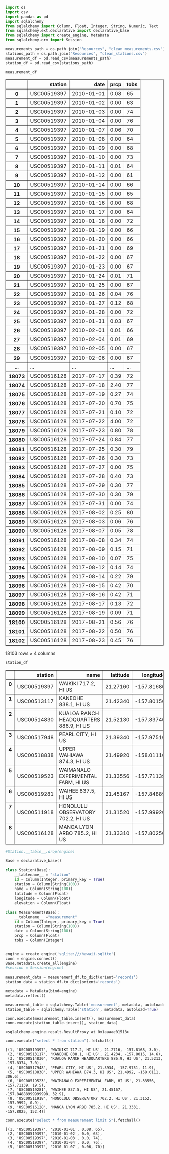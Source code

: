 

```python
import os
import csv
import pandas as pd
import sqlalchemy
from sqlalchemy import Column, Float, Integer, String, Numeric, Text
from sqlalchemy.ext.declarative import declarative_base
from sqlalchemy import create_engine, MetaData
from sqlalchemy.orm import Session

```


```python
measurements_path = os.path.join("Resources", "clean_measurements.csv")
stations_path = os.path.join("Resources", "clean_stations.csv")
measurement_df = pd.read_csv(measurements_path)
station_df = pd.read_csv(stations_path)
```


```python
measurement_df
```




<div>
<style>
    .dataframe thead tr:only-child th {
        text-align: right;
    }

    .dataframe thead th {
        text-align: left;
    }

    .dataframe tbody tr th {
        vertical-align: top;
    }
</style>
<table border="1" class="dataframe">
  <thead>
    <tr style="text-align: right;">
      <th></th>
      <th>station</th>
      <th>date</th>
      <th>prcp</th>
      <th>tobs</th>
    </tr>
  </thead>
  <tbody>
    <tr>
      <th>0</th>
      <td>USC00519397</td>
      <td>2010-01-01</td>
      <td>0.08</td>
      <td>65</td>
    </tr>
    <tr>
      <th>1</th>
      <td>USC00519397</td>
      <td>2010-01-02</td>
      <td>0.00</td>
      <td>63</td>
    </tr>
    <tr>
      <th>2</th>
      <td>USC00519397</td>
      <td>2010-01-03</td>
      <td>0.00</td>
      <td>74</td>
    </tr>
    <tr>
      <th>3</th>
      <td>USC00519397</td>
      <td>2010-01-04</td>
      <td>0.00</td>
      <td>76</td>
    </tr>
    <tr>
      <th>4</th>
      <td>USC00519397</td>
      <td>2010-01-07</td>
      <td>0.06</td>
      <td>70</td>
    </tr>
    <tr>
      <th>5</th>
      <td>USC00519397</td>
      <td>2010-01-08</td>
      <td>0.00</td>
      <td>64</td>
    </tr>
    <tr>
      <th>6</th>
      <td>USC00519397</td>
      <td>2010-01-09</td>
      <td>0.00</td>
      <td>68</td>
    </tr>
    <tr>
      <th>7</th>
      <td>USC00519397</td>
      <td>2010-01-10</td>
      <td>0.00</td>
      <td>73</td>
    </tr>
    <tr>
      <th>8</th>
      <td>USC00519397</td>
      <td>2010-01-11</td>
      <td>0.01</td>
      <td>64</td>
    </tr>
    <tr>
      <th>9</th>
      <td>USC00519397</td>
      <td>2010-01-12</td>
      <td>0.00</td>
      <td>61</td>
    </tr>
    <tr>
      <th>10</th>
      <td>USC00519397</td>
      <td>2010-01-14</td>
      <td>0.00</td>
      <td>66</td>
    </tr>
    <tr>
      <th>11</th>
      <td>USC00519397</td>
      <td>2010-01-15</td>
      <td>0.00</td>
      <td>65</td>
    </tr>
    <tr>
      <th>12</th>
      <td>USC00519397</td>
      <td>2010-01-16</td>
      <td>0.00</td>
      <td>68</td>
    </tr>
    <tr>
      <th>13</th>
      <td>USC00519397</td>
      <td>2010-01-17</td>
      <td>0.00</td>
      <td>64</td>
    </tr>
    <tr>
      <th>14</th>
      <td>USC00519397</td>
      <td>2010-01-18</td>
      <td>0.00</td>
      <td>72</td>
    </tr>
    <tr>
      <th>15</th>
      <td>USC00519397</td>
      <td>2010-01-19</td>
      <td>0.00</td>
      <td>66</td>
    </tr>
    <tr>
      <th>16</th>
      <td>USC00519397</td>
      <td>2010-01-20</td>
      <td>0.00</td>
      <td>66</td>
    </tr>
    <tr>
      <th>17</th>
      <td>USC00519397</td>
      <td>2010-01-21</td>
      <td>0.00</td>
      <td>69</td>
    </tr>
    <tr>
      <th>18</th>
      <td>USC00519397</td>
      <td>2010-01-22</td>
      <td>0.00</td>
      <td>67</td>
    </tr>
    <tr>
      <th>19</th>
      <td>USC00519397</td>
      <td>2010-01-23</td>
      <td>0.00</td>
      <td>67</td>
    </tr>
    <tr>
      <th>20</th>
      <td>USC00519397</td>
      <td>2010-01-24</td>
      <td>0.01</td>
      <td>71</td>
    </tr>
    <tr>
      <th>21</th>
      <td>USC00519397</td>
      <td>2010-01-25</td>
      <td>0.00</td>
      <td>67</td>
    </tr>
    <tr>
      <th>22</th>
      <td>USC00519397</td>
      <td>2010-01-26</td>
      <td>0.04</td>
      <td>76</td>
    </tr>
    <tr>
      <th>23</th>
      <td>USC00519397</td>
      <td>2010-01-27</td>
      <td>0.12</td>
      <td>68</td>
    </tr>
    <tr>
      <th>24</th>
      <td>USC00519397</td>
      <td>2010-01-28</td>
      <td>0.00</td>
      <td>72</td>
    </tr>
    <tr>
      <th>25</th>
      <td>USC00519397</td>
      <td>2010-01-31</td>
      <td>0.03</td>
      <td>67</td>
    </tr>
    <tr>
      <th>26</th>
      <td>USC00519397</td>
      <td>2010-02-01</td>
      <td>0.01</td>
      <td>66</td>
    </tr>
    <tr>
      <th>27</th>
      <td>USC00519397</td>
      <td>2010-02-04</td>
      <td>0.01</td>
      <td>69</td>
    </tr>
    <tr>
      <th>28</th>
      <td>USC00519397</td>
      <td>2010-02-05</td>
      <td>0.00</td>
      <td>67</td>
    </tr>
    <tr>
      <th>29</th>
      <td>USC00519397</td>
      <td>2010-02-06</td>
      <td>0.00</td>
      <td>67</td>
    </tr>
    <tr>
      <th>...</th>
      <td>...</td>
      <td>...</td>
      <td>...</td>
      <td>...</td>
    </tr>
    <tr>
      <th>18073</th>
      <td>USC00516128</td>
      <td>2017-07-17</td>
      <td>0.39</td>
      <td>72</td>
    </tr>
    <tr>
      <th>18074</th>
      <td>USC00516128</td>
      <td>2017-07-18</td>
      <td>2.40</td>
      <td>77</td>
    </tr>
    <tr>
      <th>18075</th>
      <td>USC00516128</td>
      <td>2017-07-19</td>
      <td>0.27</td>
      <td>74</td>
    </tr>
    <tr>
      <th>18076</th>
      <td>USC00516128</td>
      <td>2017-07-20</td>
      <td>0.70</td>
      <td>75</td>
    </tr>
    <tr>
      <th>18077</th>
      <td>USC00516128</td>
      <td>2017-07-21</td>
      <td>0.10</td>
      <td>72</td>
    </tr>
    <tr>
      <th>18078</th>
      <td>USC00516128</td>
      <td>2017-07-22</td>
      <td>4.00</td>
      <td>72</td>
    </tr>
    <tr>
      <th>18079</th>
      <td>USC00516128</td>
      <td>2017-07-23</td>
      <td>0.80</td>
      <td>78</td>
    </tr>
    <tr>
      <th>18080</th>
      <td>USC00516128</td>
      <td>2017-07-24</td>
      <td>0.84</td>
      <td>77</td>
    </tr>
    <tr>
      <th>18081</th>
      <td>USC00516128</td>
      <td>2017-07-25</td>
      <td>0.30</td>
      <td>79</td>
    </tr>
    <tr>
      <th>18082</th>
      <td>USC00516128</td>
      <td>2017-07-26</td>
      <td>0.30</td>
      <td>73</td>
    </tr>
    <tr>
      <th>18083</th>
      <td>USC00516128</td>
      <td>2017-07-27</td>
      <td>0.00</td>
      <td>75</td>
    </tr>
    <tr>
      <th>18084</th>
      <td>USC00516128</td>
      <td>2017-07-28</td>
      <td>0.40</td>
      <td>73</td>
    </tr>
    <tr>
      <th>18085</th>
      <td>USC00516128</td>
      <td>2017-07-29</td>
      <td>0.30</td>
      <td>77</td>
    </tr>
    <tr>
      <th>18086</th>
      <td>USC00516128</td>
      <td>2017-07-30</td>
      <td>0.30</td>
      <td>79</td>
    </tr>
    <tr>
      <th>18087</th>
      <td>USC00516128</td>
      <td>2017-07-31</td>
      <td>0.00</td>
      <td>74</td>
    </tr>
    <tr>
      <th>18088</th>
      <td>USC00516128</td>
      <td>2017-08-02</td>
      <td>0.25</td>
      <td>80</td>
    </tr>
    <tr>
      <th>18089</th>
      <td>USC00516128</td>
      <td>2017-08-03</td>
      <td>0.06</td>
      <td>76</td>
    </tr>
    <tr>
      <th>18090</th>
      <td>USC00516128</td>
      <td>2017-08-07</td>
      <td>0.05</td>
      <td>78</td>
    </tr>
    <tr>
      <th>18091</th>
      <td>USC00516128</td>
      <td>2017-08-08</td>
      <td>0.34</td>
      <td>74</td>
    </tr>
    <tr>
      <th>18092</th>
      <td>USC00516128</td>
      <td>2017-08-09</td>
      <td>0.15</td>
      <td>71</td>
    </tr>
    <tr>
      <th>18093</th>
      <td>USC00516128</td>
      <td>2017-08-10</td>
      <td>0.07</td>
      <td>75</td>
    </tr>
    <tr>
      <th>18094</th>
      <td>USC00516128</td>
      <td>2017-08-12</td>
      <td>0.14</td>
      <td>74</td>
    </tr>
    <tr>
      <th>18095</th>
      <td>USC00516128</td>
      <td>2017-08-14</td>
      <td>0.22</td>
      <td>79</td>
    </tr>
    <tr>
      <th>18096</th>
      <td>USC00516128</td>
      <td>2017-08-15</td>
      <td>0.42</td>
      <td>70</td>
    </tr>
    <tr>
      <th>18097</th>
      <td>USC00516128</td>
      <td>2017-08-16</td>
      <td>0.42</td>
      <td>71</td>
    </tr>
    <tr>
      <th>18098</th>
      <td>USC00516128</td>
      <td>2017-08-17</td>
      <td>0.13</td>
      <td>72</td>
    </tr>
    <tr>
      <th>18099</th>
      <td>USC00516128</td>
      <td>2017-08-19</td>
      <td>0.09</td>
      <td>71</td>
    </tr>
    <tr>
      <th>18100</th>
      <td>USC00516128</td>
      <td>2017-08-21</td>
      <td>0.56</td>
      <td>76</td>
    </tr>
    <tr>
      <th>18101</th>
      <td>USC00516128</td>
      <td>2017-08-22</td>
      <td>0.50</td>
      <td>76</td>
    </tr>
    <tr>
      <th>18102</th>
      <td>USC00516128</td>
      <td>2017-08-23</td>
      <td>0.45</td>
      <td>76</td>
    </tr>
  </tbody>
</table>
<p>18103 rows × 4 columns</p>
</div>




```python
station_df
```




<div>
<style>
    .dataframe thead tr:only-child th {
        text-align: right;
    }

    .dataframe thead th {
        text-align: left;
    }

    .dataframe tbody tr th {
        vertical-align: top;
    }
</style>
<table border="1" class="dataframe">
  <thead>
    <tr style="text-align: right;">
      <th></th>
      <th>station</th>
      <th>name</th>
      <th>latitude</th>
      <th>longitude</th>
      <th>elevation</th>
    </tr>
  </thead>
  <tbody>
    <tr>
      <th>0</th>
      <td>USC00519397</td>
      <td>WAIKIKI 717.2, HI US</td>
      <td>21.27160</td>
      <td>-157.81680</td>
      <td>3.0</td>
    </tr>
    <tr>
      <th>1</th>
      <td>USC00513117</td>
      <td>KANEOHE 838.1, HI US</td>
      <td>21.42340</td>
      <td>-157.80150</td>
      <td>14.6</td>
    </tr>
    <tr>
      <th>2</th>
      <td>USC00514830</td>
      <td>KUALOA RANCH HEADQUARTERS 886.9, HI US</td>
      <td>21.52130</td>
      <td>-157.83740</td>
      <td>7.0</td>
    </tr>
    <tr>
      <th>3</th>
      <td>USC00517948</td>
      <td>PEARL CITY, HI US</td>
      <td>21.39340</td>
      <td>-157.97510</td>
      <td>11.9</td>
    </tr>
    <tr>
      <th>4</th>
      <td>USC00518838</td>
      <td>UPPER WAHIAWA 874.3, HI US</td>
      <td>21.49920</td>
      <td>-158.01110</td>
      <td>306.6</td>
    </tr>
    <tr>
      <th>5</th>
      <td>USC00519523</td>
      <td>WAIMANALO EXPERIMENTAL FARM, HI US</td>
      <td>21.33556</td>
      <td>-157.71139</td>
      <td>19.5</td>
    </tr>
    <tr>
      <th>6</th>
      <td>USC00519281</td>
      <td>WAIHEE 837.5, HI US</td>
      <td>21.45167</td>
      <td>-157.84889</td>
      <td>32.9</td>
    </tr>
    <tr>
      <th>7</th>
      <td>USC00511918</td>
      <td>HONOLULU OBSERVATORY 702.2, HI US</td>
      <td>21.31520</td>
      <td>-157.99920</td>
      <td>0.9</td>
    </tr>
    <tr>
      <th>8</th>
      <td>USC00516128</td>
      <td>MANOA LYON ARBO 785.2, HI US</td>
      <td>21.33310</td>
      <td>-157.80250</td>
      <td>152.4</td>
    </tr>
  </tbody>
</table>
</div>




```python
#Station.__table__.drop(engine)
```


```python
Base = declarative_base()
    
class Station(Base):
    __tablename__ = "station"
    id = Column(Integer, primary_key = True)
    station = Column(String(100))
    name = Column(String(100))
    latitude = Column(Float)
    longitude = Column(Float)
    elevation = Column(Float)
    
class Measurement(Base):
    __tablename__ ="measurement"
    id = Column(Integer, primary_key = True)
    station = Column(String(100))
    date = Column(String(100))
    prcp = Column(Float)
    tobs = Column(Integer)
    
```


```python
engine = create_engine('sqlite:///hawaii.sqlite')
conn = engine.connect()
Base.metadata.create_all(engine)
#session = Session(engine)
```


```python
measurement_data = measurement_df.to_dict(orient='records')
station_data = station_df.to_dict(orient='records')
```


```python
metadata = MetaData(bind=engine)
metadata.reflect()
```


```python
measurement_table = sqlalchemy.Table('measurement', metadata, autoload=True)
station_table = sqlalchemy.Table('station', metadata, autoload=True)
```


```python
conn.execute(measurement_table.insert(), measurement_data)
conn.execute(station_table.insert(), station_data)
```




    <sqlalchemy.engine.result.ResultProxy at 0x1aaaae01518>




```python
conn.execute("select * from station").fetchall()
```




    [(1, 'USC00519397', 'WAIKIKI 717.2, HI US', 21.2716, -157.8168, 3.0),
     (2, 'USC00513117', 'KANEOHE 838.1, HI US', 21.4234, -157.8015, 14.6),
     (3, 'USC00514830', 'KUALOA RANCH HEADQUARTERS 886.9, HI US', 21.5213, -157.8374, 7.0),
     (4, 'USC00517948', 'PEARL CITY, HI US', 21.3934, -157.9751, 11.9),
     (5, 'USC00518838', 'UPPER WAHIAWA 874.3, HI US', 21.4992, -158.0111, 306.6),
     (6, 'USC00519523', 'WAIMANALO EXPERIMENTAL FARM, HI US', 21.33556, -157.71139, 19.5),
     (7, 'USC00519281', 'WAIHEE 837.5, HI US', 21.45167, -157.84888999999998, 32.9),
     (8, 'USC00511918', 'HONOLULU OBSERVATORY 702.2, HI US', 21.3152, -157.9992, 0.9),
     (9, 'USC00516128', 'MANOA LYON ARBO 785.2, HI US', 21.3331, -157.8025, 152.4)]




```python
conn.execute("select * from measurement limit 5").fetchall()
```




    [(1, 'USC00519397', '2010-01-01', 0.08, 65),
     (2, 'USC00519397', '2010-01-02', 0.0, 63),
     (3, 'USC00519397', '2010-01-03', 0.0, 74),
     (4, 'USC00519397', '2010-01-04', 0.0, 76),
     (5, 'USC00519397', '2010-01-07', 0.06, 70)]


